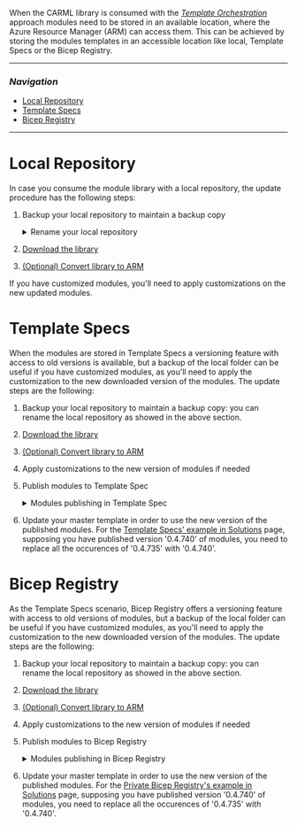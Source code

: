 When the CARML library is consumed with the [*Template Orchestration*](./Solution%20creation.md#template-orchestration) approach modules need to be stored in an available location, where the Azure Resource Manager (ARM) can access them. This can be achieved by storing the modules templates in an accessible location like local, Template Specs or the Bicep Registry.

---
### _Navigation_

- [Local Repository](#local-repository)
- [Template Specs](#template-specs)
- [Bicep Registry](#bicep-registry)

---

# Local Repository
In case you consume the module library with a local repository, the update procedure has the following steps:
1. Backup your local repository to maintain a backup copy
    <details>
    <summary>Rename your local repository</summary>

    Assuming the local repository location is `'D:\ResourcesModules'` rename it in `'D:\ResourcesModules_Backup'`.
    The backup folder can be used to compare customized modules with the ones coming from the latest version and implement the required changes.
    This can be done, for example, by the `'Compare selected'` [function](https://vscode.one/diff-vscode/) of Visual Studio Code
    </details>

1. [Download the library](./Getting%20started%20-%20Scenario%202%20Consume%20library.md#1-download-the-library)
1. [(Optional) Convert library to ARM](./Getting%20started%20-%20Scenario%202%20Consume%20library.md#2-optional-convert-library-to-arm)

If you have customized modules, you'll need to apply customizations on the new updated modules.

# Template Specs
When the modules are stored in Template Specs a versioning feature with access to old versions is available, but a backup of the local folder can be useful if you have customized modules, as you'll need to apply the customization to the new downloaded version of the modules. The update steps are the following:
1. Backup your local repository to maintain a backup copy: you can rename the local repository as showed in the above section.
1. [Download the library](./Getting%20started%20-%20Scenario%202%20Consume%20library.md#1-download-the-library)
1. [(Optional) Convert library to ARM](./Getting%20started%20-%20Scenario%202%20Consume%20library.md#2-optional-convert-library-to-arm)
1. Apply customizations to the new version of modules if needed
1. Publish modules to Template Spec
    <details>
    <summary>Modules publishing in Template Spec</summary>

    The preferred method to publish modules to template-specs is to leverage CARML ready [CI environment](./The%20CI%20environment.md), however there maybe specific requirements for which this option is not applicable. As an alternative, the same [Publish-ModuleToTemplateSpec.ps1](https://github.com/Azure/ResourceModules/blob/main/utilities/pipelines/resourcePublish/Publish-ModuleToPrivateBicepRegistry.ps1) script leveraged by the publishing step of the CI environment pipeline can be executed locally.

    To publish a module by running the script:
    1. Let's suppose your updated library location is `'D:\ResourcesModules'`, open a Powershell session on your machine
    1. Navigate to `'D:\ResourcesModules\utilities\pipelines\resourcePublish'` location
    1. Load the script `'Publish-ModuleToTemplateSpec.ps1'` executing:

        ```PowerShell
        . .\Publish-ModuleToTemplateSpec.ps1
        ```
    1. Run the script for the modules you need to publish, using the opportune parameters:
        - TemplateFilePath = the absolute path of the module to be published
        - ModuleVersion = the version of the module
        - TemplateSpecsRgName = the resource group that will contain the Template Spec
        - TemplateSpecsRgLocation = the location of the Template Spec
        - TemplateSpecsDescription = The description of the Template Spec

       To publish the Keyvault module with version 0.4.740 on a Template Spec that will be created in the resource group 'artifact-rg' you can execute the following example:
         ```PowerShell
        Publish-ModuleToTemplateSpec -TemplateFilePath "D:\ResourcesModules\arm\Microsoft.KeyVault\vaults\deploy.bicep" -ModuleVersion "0.4.740" -TemplateSpecsRgName 'artifact-rg'  -TemplateSpecsRgLocation 'West Europe' -TemplateSpecsDescription 'CARML KV Template Spec'
        ```
        As the modules to be published are more than one a Powershell Script that calls the `'Publish-ModuleToTemplateSpec'` function for each of the modules can be created.
    </details>
    <p
1. Update your master template in order to use the new version of the published modules.
    For the [Template Specs' example in Solutions](./Solution%20creation.md#examples) page, supposing you have published version '0.4.740' of modules, you need to replace all the occurences of '0.4.735' with '0.4.740'.

# Bicep Registry
As the Template Specs scenario, Bicep Registry offers a versioning feature with access to old versions of modules, but a backup of the local folder can be useful if you have customized modules, as you'll need to apply the customization to the new downloaded version of the modules. The update steps are the following:
1. Backup your local repository to maintain a backup copy: you can rename the local repository as showed in the above section.
1. [Download the library](./Getting%20started%20-%20Scenario%202%20Consume%20library.md#1-download-the-library)
1. [(Optional) Convert library to ARM](./Getting%20started%20-%20Scenario%202%20Consume%20library.md#2-optional-convert-library-to-arm)
1. Apply customizations to the new version of modules if needed
1. Publish modules to Bicep Registry
    <details>
    <summary>Modules publishing in Bicep Registry</summary>

    The preferred method to publish modules to Bicep Registry is to leverage CARML ready [CI environment](./The%20CI%20environment.md), however there maybe specific requirements for which this option is not applicable. As an alternative, the same [Publish-ModuleToPrivateBicepRegistry.ps1](https://github.com/Azure/ResourceModules/blob/main/utilities/pipelines/resourcePublish/Publish-ModuleToPrivateBicepRegistry.ps1) script leveraged by the publishing step of the CI environment pipeline can be executed locally.

    To publish a module by running the script:
    1. Let's suppose your updated library location is `'D:\ResourcesModules'`, open a Powershell session on your machine
    1. Navigate to `'D:\ResourcesModules\utilities\pipelines\resourcePublish'` location
    1. Load the script `'Publish-ModuleToPrivateBicepRegistry.ps1'` executing:

        ```PowerShell
        . .\Publish-ModuleToPrivateBicepRegistry.ps1
        ```
    1. Run the script for the modules you need to publish, using the opportune parameters:
        - TemplateFilePath = the absolute path of the module to be published.
        - ModuleVersion = the version of the module.
        - BicepRegistryName =  Name of the private bicep registry to publish to.
        - -BicepRegistryRgName = the resource group of the private bicep registry to publish to.

       To publish the Keyvault module with version 0.4.740 on a Bicep Registry called 'adpsxxazacrx001' that will be created in the resource group 'artifact-rg' you can execute the following example:
         ```PowerShell
        Publish-ModuleToPrivateBicepRegistry -TemplateFilePath "D:\ResourcesModules\arm\Microsoft.KeyVault\vaults\deploy.bicep" -ModuleVersion "0.4.740" -BicepRegistryName 'adpsxxazacrx001'  -BicepRegistryRgName 'artifact-rg'
        ```
        As the modules to be published are more than one a Powershell Script that calls the `'Publish-ModuleToPrivateBicepRegistry'` function for each of the modules can be created.
    </details>
    <p
1. Update your master template in order to use the new version of the published modules.
    For the [Private Bicep Registry's example in Solutions](./Solution%20creation.md#examples) page, supposing you have published version '0.4.740' of modules, you need to replace all the occurences of '0.4.735' with '0.4.740'.
